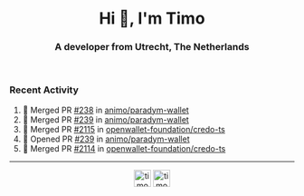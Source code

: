 <h1 align="center">Hi 👋, I'm Timo</h1>
<h3 align="center">A developer from Utrecht, The Netherlands</h3>
<br/>
<!-- https://github.com/rahuldkjain/github-profile-readme-generator --!>

<!--  <p align="left"><img src="https://github-readme-stats.vercel.app/api?username=timoglastra&show_icons=true&count_private=true&" alt="timoglastra" /></p> --!>

<!--
Github language stats
<p align="left"><img src="https://github-readme-stats.vercel.app/api/top-langs/?username=timoglastra&layout=compact" alt="timoglastra" /><p>
-->

<!-- Codestats language stats -->
<!-- <p align="left"><img src="https://codestats-readme.vercel.app/api/top-langs/?username=timoglastra&layout=compact&language_count=12" alt="timoglastra" /><p>    --!>
  
<h3>Recent Activity</h3>

<!--START_SECTION:activity-->
1. 🎉 Merged PR [#238](https://github.com/animo/paradym-wallet/pull/238) in [animo/paradym-wallet](https://github.com/animo/paradym-wallet)
2. 🎉 Merged PR [#239](https://github.com/animo/paradym-wallet/pull/239) in [animo/paradym-wallet](https://github.com/animo/paradym-wallet)
3. 🎉 Merged PR [#2115](https://github.com/openwallet-foundation/credo-ts/pull/2115) in [openwallet-foundation/credo-ts](https://github.com/openwallet-foundation/credo-ts)
4. 💪 Opened PR [#239](https://github.com/animo/paradym-wallet/pull/239) in [animo/paradym-wallet](https://github.com/animo/paradym-wallet)
5. 🎉 Merged PR [#2114](https://github.com/openwallet-foundation/credo-ts/pull/2114) in [openwallet-foundation/credo-ts](https://github.com/openwallet-foundation/credo-ts)
<!--END_SECTION:activity-->

---

<p align="center">
<a href="https://twitter.com/timoglastra" target="blank"><img align="center" src="https://cdn.jsdelivr.net/npm/simple-icons@3.0.1/icons/twitter.svg" alt="timoglastra" height="30" width="30" /></a>
<a href="https://linkedin.com/in/timoglastra" target="blank"><img align="center" src="https://cdn.jsdelivr.net/npm/simple-icons@3.0.1/icons/linkedin.svg" alt="timoglastra" height="30" width="30" /></a>
</p>




